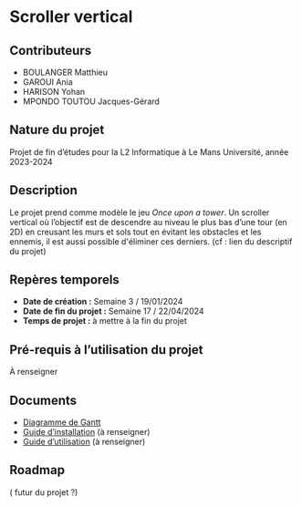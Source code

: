 # Scroller vertical

## Contributeurs
- BOULANGER Matthieu
- GAROUI Ania
- HARISON Yohan
- MPONDO TOUTOU Jacques-Gérard


## Nature du projet
Projet de fin d’études pour la L2 Informatique à Le Mans Université, année 2023-2024

## Description
Le projet prend comme modèle le jeu *Once upon a tower*. Un scroller vertical où l’objectif est de descendre au niveau le plus bas d’une tour (en 2D) en creusant les murs et sols tout en évitant les obstacles et les ennemis, il est aussi possible d'éliminer ces derniers. (cf : lien du descriptif du projet)

## Repères temporels
- **Date de création :** Semaine 3 / 19/01/2024
- **Date de fin du projet :** Semaine 17 / 22/04/2024
- **Temps de projet :** à mettre à la fin du projet

## Pré-requis à l’utilisation du projet
À renseigner

## Documents
- [Diagramme de Gantt](https://docs.google.com/spreadsheets/d/1yqPa0xnbJtAbjkza44KRbA65_0DE_FV-rZELULHcHd0/edit?usp=sharing)
- [Guide d’installation]() (à renseigner)
- [Guide d’utilisation]() (à renseigner)

## Roadmap
( futur du projet ?)
